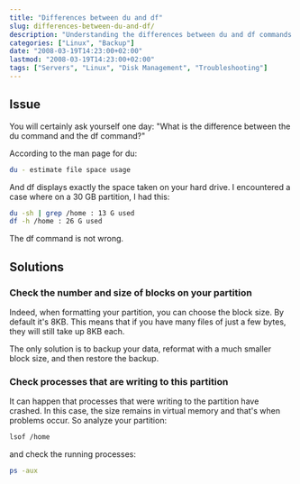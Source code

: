 ```yaml
---
title: "Differences between du and df"
slug: differences-between-du-and-df/
description: "Understanding the differences between du and df commands in Linux systems and how to troubleshoot space discrepancies between these two utilities."
categories: ["Linux", "Backup"]
date: "2008-03-19T14:23:00+02:00"
lastmod: "2008-03-19T14:23:00+02:00"
tags: ["Servers", "Linux", "Disk Management", "Troubleshooting"]
---
```


## Issue

You will certainly ask yourself one day: "What is the difference between the du command and the df command?"

According to the man page for du:

```bash
du - estimate file space usage
```

And df displays exactly the space taken on your hard drive. I encountered a case where on a 30 GB partition, I had this:

```bash
du -sh | grep /home : 13 G used
df -h /home : 26 G used
```

The df command is not wrong.

## Solutions

### Check the number and size of blocks on your partition

Indeed, when formatting your partition, you can choose the block size. By default it's 8KB. This means that if you have many files of just a few bytes, they will still take up 8KB each.

The only solution is to backup your data, reformat with a much smaller block size, and then restore the backup.

### Check processes that are writing to this partition

It can happen that processes that were writing to the partition have crashed. In this case, the size remains in virtual memory and that's when problems occur. So analyze your partition:

```bash
lsof /home
```

and check the running processes:

```bash
ps -aux
```
